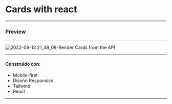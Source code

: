 # Cards with react
----
### Preview
----
![2022-09-13 21_48_08-Render Cards from the API](https://user-images.githubusercontent.com/26255765/190047975-4d6457b9-f8e0-4d32-aba2-b22d6a855e7e.png)


-----
#### Construido con:

- Mobile-first
- Diseño Responsivo
- Tailwind
- React
----------
